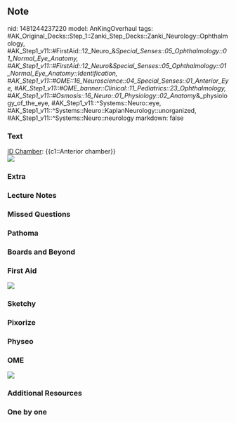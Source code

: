 ## Note
nid: 1481244237220
model: AnKingOverhaul
tags: #AK_Original_Decks::Step_1::Zanki_Step_Decks::Zanki_Neurology::Ophthalmology, #AK_Step1_v11::#FirstAid::12_Neuro_&_Special_Senses::05_Ophthalmology::01_Normal_Eye_Anatomy, #AK_Step1_v11::#FirstAid::12_Neuro_&_Special_Senses::05_Ophthalmology::01_Normal_Eye_Anatomy::Identification, #AK_Step1_v11::#OME::16_Neuroscience::04_Special_Senses::01_Anterior_Eye, #AK_Step1_v11::#OME_banner::Clinical::11_Pediatrics::23_Ophthalmology, #AK_Step1_v11::#Osmosis::16_Neuro::01_Physiology::02_Anatomy_&_physiology_of_the_eye, #AK_Step1_v11::^Systems::Neuro::eye, #AK_Step1_v11::^Systems::Neuro::KaplanNeurology::unorganized, #AK_Step1_v11::^Systems::Neuro::neurology
markdown: false

### Text
<div>
  <div>
    <div>
      <u>ID Chamber</u>: {{c1::Anterior chamber}}
    </div>
    <div><img src="paste-214993177936266.jpg"></div>
  </div>
</div>

### Extra


### Lecture Notes


### Missed Questions


### Pathoma


### Boards and Beyond


### First Aid
<img src="tmplyV0YG.png">

### Sketchy


### Pixorize


### Physeo


### OME
<div class="ome-widget">
  <a href=
  "https://onlinemeded.org/spa/pediatrics/ophthalmology/acquire?ref=anki">
  <img src="_OME_AnkiFlashcards_Lesson_5.png"></a>
</div>

### Additional Resources


### One by one

